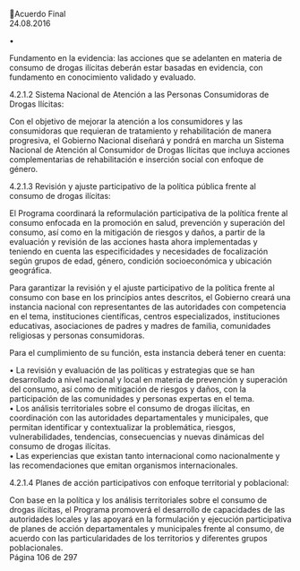 Acuerdo Final  
24.08.2016  

•

Fundamento en la evidencia: las acciones que se adelanten en materia de consumo de drogas 
ilícitas  deberán  estar  basadas  en  evidencia,  con  fundamento  en  conocimiento  validado  y 
evaluado.  

 
4.2.1.2 Sistema Nacional de Atención a las Personas Consumidoras de Drogas Ilícitas: 
 
Con el objetivo de mejorar la atención a los consumidores y las consumidoras que requieran de 
tratamiento y rehabilitación de manera progresiva, el Gobierno Nacional diseñará y pondrá en 
marcha un Sistema Nacional de Atención al Consumidor de Drogas Ilícitas que incluya acciones 
complementarias de rehabilitación e inserción social con enfoque de género.  
 
 
 
 
4.2.1.3 Revisión y ajuste participativo de la política pública frente al consumo de drogas ilícitas:  
 
El Programa coordinará la reformulación participativa de la política frente al consumo   enfocada 
en la promoción en salud, prevención y superación del consumo, así como en la mitigación de 
riesgos y daños, a partir de la evaluación y revisión de las acciones hasta ahora implementadas y 
teniendo  en  cuenta  las  especificidades  y  necesidades  de  focalización  según  grupos  de  edad, 
género, condición socioeconómica y ubicación geográfica.  
 
Para garantizar la revisión y el ajuste participativo de la política frente al consumo con base en los 
principios antes descritos, el Gobierno creará una instancia nacional con representantes de las 
autoridades  con  competencia  en  el  tema,  instituciones  científicas,  centros  especializados, 
instituciones educativas, asociaciones de padres y madres de familia, comunidades religiosas y 
personas consumidoras.  
 
Para el cumplimiento de su función, esta instancia deberá tener en cuenta:  
 
• La  revisión  y  evaluación  de  las  políticas  y  estrategias  que  se  han  desarrollado  a  nivel 
nacional  y  local  en  materia  de  prevención  y  superación  del  consumo,  así  como  de 
mitigación  de  riesgos  y  daños,  con  la  participación  de  las  comunidades  y  personas 
expertas en el tema.  
• Los  análisis  territoriales  sobre  el  consumo  de  drogas  ilícitas,  en  coordinación  con  las 
autoridades departamentales y municipales, que permitan identificar y contextualizar la 
problemática,  riesgos,  vulnerabilidades,  tendencias,  consecuencias  y  nuevas  dinámicas 
del consumo de drogas ilícitas.  
• Las  experiencias  que  existan  tanto  internacional  como  nacionalmente  y  las 
recomendaciones que emitan organismos internacionales.  
 
4.2.1.4 Planes de acción participativos con enfoque territorial y poblacional:  
 
Con base en la política y los análisis territoriales sobre el consumo de drogas ilícitas, el Programa 
promoverá el desarrollo de capacidades de las autoridades locales y las apoyará en la formulación 
y ejecución participativa de planes de acción departamentales y municipales frente al consumo, 
de acuerdo con las particularidades de los territorios y diferentes grupos poblacionales.  
Página 106 de 297 
 


